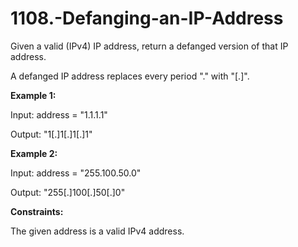 # 1108.-Defanging-an-IP-Address
Given a valid (IPv4) IP address, return a defanged version of that IP address.

A defanged IP address replaces every period "." with "[.]".


**Example 1:**

Input: address = "1.1.1.1"

Output: "1[.]1[.]1[.]1"


**Example 2:**

Input: address = "255.100.50.0"

Output: "255[.]100[.]50[.]0"
 
 

**Constraints:**

The given address is a valid IPv4 address.

